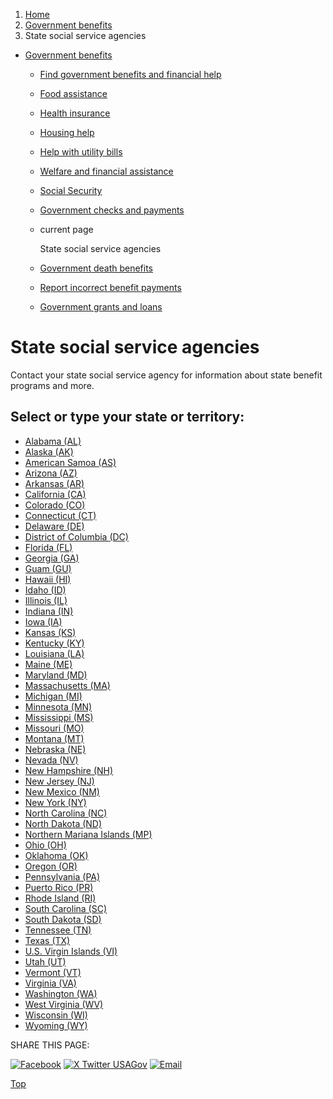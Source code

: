 1. [Home](/)
2. [Government benefits](/benefits)
3. State social service agencies

* [Government benefits](/benefits)
  + [Find government benefits and financial help](/benefit-finder)
  + [Food assistance](/food-help)
  + [Health insurance](/health-insurance)
  + [Housing help](/housing-help)
  + [Help with utility bills](/help-with-utility-bills)
  + [Welfare and financial assistance](/welfare-and-financial-assistance)
  + [Social Security](/social-security)
  + [Government checks and payments](/government-checks-payments)
  + current page

    State social service agencies
  + [Government death benefits](/government-death-benefits)
  + [Report incorrect benefit payments](/report-incorrect-benefit-payments)
  + [Government grants and loans](/government-grants-and-loans)

State social service agencies
=============================

Contact your state social service agency for information about state benefit programs and more.

Select or type your state or territory:
---------------------------------------

* [Alabama (AL)](https://dhr.alabama.gov/family-services/)
* [Alaska (AK)](https://dfcs.alaska.gov/Pages/default.aspx)
* [American Samoa (AS)](http://dhss.as/)
* [Arizona (AZ)](https://des.az.gov/)
* [Arkansas (AR)](https://humanservices.arkansas.gov/)
* [California (CA)](https://www.cdss.ca.gov/)
* [Colorado (CO)](https://cdhs.colorado.gov/)
* [Connecticut (CT)](https://portal.ct.gov/dsshome)
* [Delaware (DE)](https://www.dhss.delaware.gov/dhss/dss/)
* [District of Columbia (DC)](https://dhs.dc.gov/)
* [Florida (FL)](https://www.myflfamilies.com/)
* [Georgia (GA)](https://dhs.georgia.gov/)
* [Guam (GU)](https://dphss.guam.gov/division-of-public-welfare/)
* [Hawaii (HI)](https://humanservices.hawaii.gov/)
* [Idaho (ID)](https://healthandwelfare.idaho.gov/services-programs/children-families)
* [Illinois (IL)](https://www.dhs.state.il.us/page.aspx)
* [Indiana (IN)](https://www.in.gov/fssa/)
* [Iowa (IA)](https://hhs.iowa.gov/)
* [Kansas (KS)](https://www.dcf.ks.gov/Pages/default.aspx)
* [Kentucky (KY)](https://www.chfs.ky.gov/Pages/Social-Services.aspx)
* [Louisiana (LA)](https://www.dcfs.louisiana.gov/)
* [Maine (ME)](https://www.maine.gov/dhhs/programs-services/human-services)
* [Maryland (MD)](https://dhs.maryland.gov/)
* [Massachusetts (MA)](https://www.mass.gov/topics/health-social-services)
* [Michigan (MI)](https://www.michigan.gov/mdhhs/adult-child-serv)
* [Minnesota (MN)](https://mn.gov/portal/residents/social-services.jsp)
* [Mississippi (MS)](https://www.mdhs.ms.gov/)
* [Missouri (MO)](https://dss.mo.gov/)
* [Montana (MT)](https://dphhs.mt.gov/familysupports)
* [Nebraska (NE)](https://dhhs.ne.gov/Pages/Children-and-Family-Services.aspx)
* [Nevada (NV)](https://dwss.nv.gov/)
* [New Hampshire (NH)](https://www.dhhs.nh.gov/)
* [New Jersey (NJ)](https://www.nj.gov/humanservices/)
* [New Mexico (NM)](https://www.hca.nm.gov/)
* [New York (NY)](https://www.ny.gov/services/social-programs)
* [North Carolina (NC)](https://www.ncdhhs.gov/divisions/social-services)
* [North Dakota (ND)](https://www.hhs.nd.gov/)
* [Northern Mariana Islands (MP)](https://childcare.gov/state-resources/northern-mariana-islands)
* [Ohio (OH)](https://jfs.ohio.gov/)
* [Oklahoma (OK)](https://oklahoma.gov/okdhs.html)
* [Oregon (OR)](https://www.oregon.gov/odhs/pages/default.aspx)
* [Pennsylvania (PA)](https://www.pa.gov/en/agencies/dhs.html)
* [Puerto Rico (PR)](https://childcare.gov/state-resources/puerto-rico)
* [Rhode Island (RI)](https://dhs.ri.gov/)
* [South Carolina (SC)](https://dss.sc.gov/)
* [South Dakota (SD)](https://dss.sd.gov/)
* [Tennessee (TN)](https://www.tn.gov/humanservices)
* [Texas (TX)](https://www.hhs.texas.gov/)
* [U.S. Virgin Islands (VI)](http://www.dhs.gov.vi/)
* [Utah (UT)](https://dhhs.utah.gov/services/)
* [Vermont (VT)](https://humanservices.vermont.gov/)
* [Virginia (VA)](https://www.dss.virginia.gov/)
* [Washington (WA)](https://www.dshs.wa.gov/)
* [West Virginia (WV)](https://dhhr.wv.gov/POS/Pages/AllProgams.aspx)
* [Wisconsin (WI)](https://dcf.wisconsin.gov/)
* [Wyoming (WY)](https://www.fns.usda.gov/fns-contact/wyoming-department-family-services)

SHARE THIS PAGE:

[![Facebook](/themes/custom/usagov/images/social-media-icons/Facebook_Icon.svg)](https://www.facebook.com/sharer/sharer.php?u=https://www.usa.gov/state-social-services&v=3)
[![X Twitter USAGov](/themes/custom/usagov/images/social-media-icons/X_Twitter_Icon.svg?version=2)](https://twitter.com/intent/tweet?source=webclient&text=https://www.usa.gov/state-social-services)
[![Email](/themes/custom/usagov/images/social-media-icons/Email_Icon.svg?version=2)](mailto:?subject=https://www.usa.gov/state-social-services)

[Top](#main-content)
